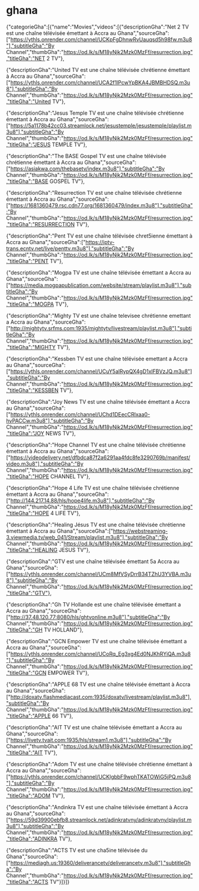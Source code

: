 # ghana
{"categorieGha":[{"name":"Movies","videos":[{"descriptionGha":"Net 2 TV est une chaîne télévisée émettant à Accra au Ghana","sourceGha":["https://ythls.onrender.com/channel/UCKpFgDhnwRvUauqsd5h98fw.m3u8"],"subtitleGha":"By Channel","thumbGha":"https://od.lk/s/M18yNjk2Mzk0MzFf/resurrection.jpg","titleGha":"NET 2 TV"},

{"descriptionGha":"United TV est une chaîne télévisée chrétienne émettant à Accra au Ghana","sourceGha":["https://ythls.onrender.com/channel/UCA2f1lPcwYpBKA4JBMBHDSQ.m3u8"],"subtitleGha":"By Channel","thumbGha":"https://od.lk/s/M18yNjk2Mzk0MzFf/resurrection.jpg","titleGha":"United TV"},

{"descriptionGha":"Jesus Temple TV est une chaîne télévisée chrétienne émettant à Accra au Ghana","sourceGha":["https://5a1178b42cc03.streamlock.net/jesustemple/jesustemple/playlist.m3u8"],"subtitleGha":"By Channel","thumbGha":"https://od.lk/s/M18yNjk2Mzk0MzFf/resurrection.jpg","titleGha":"JESUS TEMPLE TV"},

{"descriptionGha":"The BASE Gospel TV est une chaîne télévisée chrétienne émettant à Accra au Ghana","sourceGha":["https://asiakwa.com/thebasetv/index.m3u8"],"subtitleGha":"By Channel","thumbGha":"https://od.lk/s/M18yNjk2Mzk0MzFf/resurrection.jpg","titleGha":"BASE GOSPEL TV"},

{"descriptionGha":"Resurrection TV est une chaîne télévisée chrétienne émettant à Accra au Ghana","sourceGha":["https://1681360479.rsc.cdn77.org/1681360479/index.m3u8"],"subtitleGha":"By Channel","thumbGha":"https://od.lk/s/M18yNjk2Mzk0MzFf/resurrection.jpg","titleGha":"RESURRECTION TV"},

{"descriptionGha":"Pent TV est une chaîne télévisée chret5ienne émettant à Accra au Ghana","sourceGha":["https://iptv-trans.ecntv.net/live/penttv.m3u8"],"subtitleGha":"By Channel","thumbGha":"https://od.lk/s/M18yNjk2Mzk0MzFf/resurrection.jpg","titleGha":"PENT TV"},

{"descriptionGha":"Mogpa TV est une chaîne télévisée émettant a Accra au Ghana","sourceGha":["https://media.mogpapublication.com/website/stream/playlist.m3u8"],"subtitleGha":"By Channel","thumbGha":"https://od.lk/s/M18yNjk2Mzk0MzFf/resurrection.jpg","titleGha":"MOGPA TV"},

{"descriptionGha":"Mighty TV est une chaîne televisee chrétienne emettant a Accra au Ghana","sourceGha":["http://mightytv.srfms.com:1935/mightytv/livestream/playlist.m3u8"],"subtitleGha":"By Channel","thumbGha":"https://od.lk/s/M18yNjk2Mzk0MzFf/resurrection.jpg","titleGha":"MIGHTY TV"},

{"descriptionGha":"Kessben TV est une chaîne télévisée emettant a Accra au Ghana","sourceGha":["https://ythls.onrender.com/channel/UCuY5alRypQX4gD1xlFBVzJQ.m3u8"],"subtitleGha":"By Channel","thumbGha":"https://od.lk/s/M18yNjk2Mzk0MzFf/resurrection.jpg","titleGha":"KESSBEN TV"},

{"descriptionGha":"Joy News TV est une chaîne télévisée émettant a Accra au Ghana","sourceGha":["https://ythls.onrender.com/channel/UChd1DEecCRlxaa0-hvPACCw.m3u8"],"subtitleGha":"By Channel","thumbGha":"https://od.lk/s/M18yNjk2Mzk0MzFf/resurrection.jpg","titleGha":"JOY NEWS TV"},

{"descriptionGha":"Hope Channel TV est une chaîne télévisée chrétienne émettant à Accra au Ghana","sourceGha":["https://videodelivery.net/dfbdca87f2a6291aa4fdc8fe3290769b/manifest/video.m3u8"],"subtitleGha":"By Channel","thumbGha":"https://od.lk/s/M18yNjk2Mzk0MzFf/resurrection.jpg","titleGha":"HOPE CHANNEL TV"},

{"descriptionGha":"Hope 4 Life TV est une chaîne télévisée chrétienne émettant à Accra au Ghana","sourceGha":["http://144.217.14.88/hls/hope4life.m3u8"],"subtitleGha":"By Channel","thumbGha":"https://od.lk/s/M18yNjk2Mzk0MzFf/resurrection.jpg","titleGha":"HOPE 4 LIFE TV"},

{"descriptionGha":"Healing Jésus TV est une chaîne télévisée chrétienne émettant à Accra au Ghana","sourceGha":["https://webstreaming-3.viewmedia.tv/web_041/Stream/playlist.m3u8"],"subtitleGha":"By Channel","thumbGha":"https://od.lk/s/M18yNjk2Mzk0MzFf/resurrection.jpg","titleGha":"HEALING JESUS TV"},

{"descriptionGha":"GTV est une chaîne télévisée émettant 5a Accra au Ghana","sourceGha":["https://ythls.onrender.com/channel/UCm8MfVSyDrrB34TZhU3YVBA.m3u8"],"subtitleGha":"By Channel","thumbGha":"https://od.lk/s/M18yNjk2Mzk0MzFf/resurrection.jpg","titleGha":"GTV"},

{"descriptionGha":"Gh TV Hollande est une chaîne télévisée émettant a Accra au Ghana","sourceGha":["http://37.48.120.77:8080/hls/ghtvonline.m3u8"],"subtitleGha":"By Channel","thumbGha":"https://od.lk/s/M18yNjk2Mzk0MzFf/resurrection.jpg","titleGha":"GH TV HOLLAND"},

{"descriptionGha":"GCN Empower TV est une chaîne télévisée émettant a Accra au Ghana","sourceGha":["https://ythls.onrender.com/channel/UCoRq_Eg3xg4Ed0NJKhRYiQA.m3u8"],"subtitleGha":"By Channel","thumbGha":"https://od.lk/s/M18yNjk2Mzk0MzFf/resurrection.jpg","titleGha":"GCN EMPOWER TV"},

{"descriptionGha":"APPLE 68 TV est une chaîne télévisée émettant à Accra au Ghana","sourceGha":["http://doxatv.flashmediacast.com:1935/doxatv/livestream/playlist.m3u8"],"subtitleGha":"By Channel","thumbGha":"https://od.lk/s/M18yNjk2Mzk0MzFf/resurrection.jpg","titleGha":"APPLE 66 TV"},

{"descriptionGha":"AIT TV est une chaîne télévisée émettant a Accra au Ghana","sourceGha":["https://livetv.tvait.com:1935/hls/stream1.m3u8"],"subtitleGha":"By Channel","thumbGha":"https://od.lk/s/M18yNjk2Mzk0MzFf/resurrection.jpg","titleGha":"AIT TV"},

{"descriptionGha":"Adom TV est une chaîne télévisée chrétienne émettant à Accra au Ghana","sourceGha":["https://ythls.onrender.com/channel/UCKlgbbF9wphTKATOWiG5jPQ.m3u8"],"subtitleGha":"By Channel","thumbGha":"https://od.lk/s/M18yNjk2Mzk0MzFf/resurrection.jpg","titleGha":"ADOM TV"},

{"descriptionGha":"Andinkra TV est une chaîne télévisée émettant à Accra au Ghana","sourceGha":["https://59d39900ebfb8.streamlock.net/adinkratvny/adinkratvny/playlist.m3u8"],"subtitleGha":"By Channel","thumbGha":"https://od.lk/s/M18yNjk2Mzk0MzFf/resurrection.jpg","titleGha":"ADINKRA TV"},

{"descriptionGha":"ACTS TV est une cha5ine télévisée du Ghana","sourceGha":["https://mediagh.us:19360/deliverancetv/deliverancetv.m3u8"],"subtitleGha":"By Channel","thumbGha":"https://od.lk/s/M18yNjk2Mzk0MzFf/resurrection.jpg","titleGha":"ACTS TV"}]}]}
